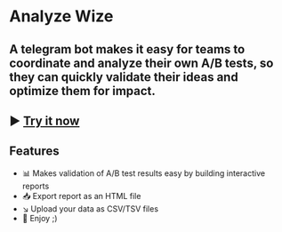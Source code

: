 # Analyze Wize

## A telegram bot makes it easy for teams to coordinate and analyze their own A/B tests, so they can quickly validate their ideas and optimize them for impact. 

## ▶️ [Try it now](https://t.me/AnalyzeWise_bot)


## Features

- 📊 Makes validation of A/B test results easy by building interactive reports 
- 📥 Export report as an HTML file 
- ↘️ Upload your data as CSV/TSV files
- 🤩 Enjoy ;)
